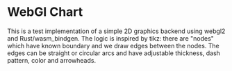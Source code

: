# WebGl Chart
This is a test implementation of a simple 2D graphics backend using webgl2 and Rust/wasm_bindgen.
The logic is inspired by tikz: there are "nodes" which have known boundary and we draw edges between the nodes.
The edges can be straight or circular arcs and have adjustable thickness, dash pattern, color and arrowheads.